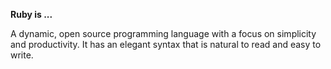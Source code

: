 **Ruby is ...**

A dynamic, open source programming language with a focus on simplicity and productivity. It has an elegant syntax that is natural to read and easy to write.